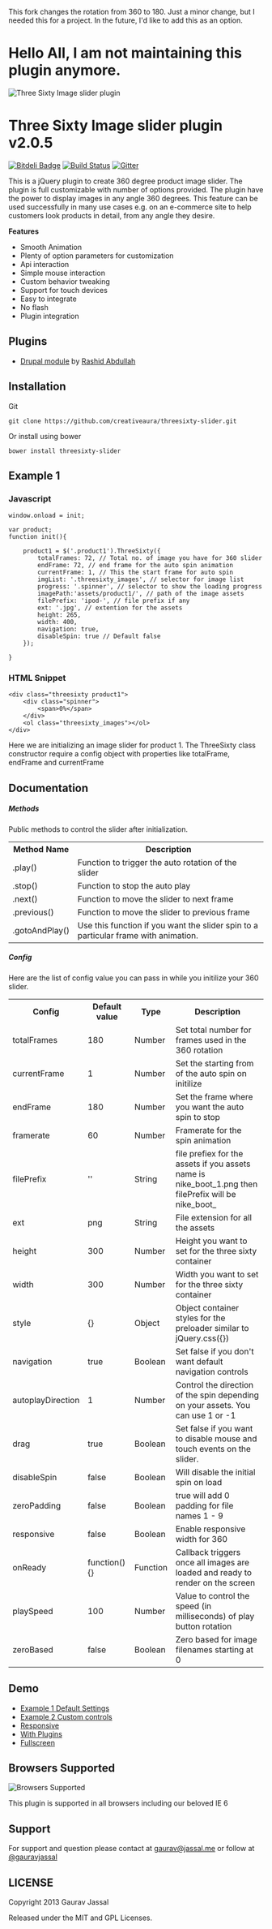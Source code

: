 This fork changes the rotation from 360 to 180. Just a minor change, but I needed this for a project. In the future, I'd like to add this as an option.

# Hello All, I am not maintaining this plugin anymore.

![Three Sixty Image slider plugin](https://raw.github.com/creativeaura/threesixty-slider/master/assets/360.png)



Three Sixty Image slider plugin v2.0.5
=================

[![Bitdeli Badge](https://d2weczhvl823v0.cloudfront.net/creativeaura/threesixty-slider/trend.png)](https://bitdeli.com/free "Bitdeli Badge")
[![Build Status](https://travis-ci.org/creativeaura/threesixty-slider.svg?branch=master)](https://travis-ci.org/creativeaura/threesixty-slider)
[![Gitter](https://badges.gitter.im/Join%20Chat.svg)](https://gitter.im/creativeaura/threesixty-slider?utm_source=badge&utm_medium=badge&utm_campaign=pr-badge)

This is a jQuery plugin to create 360 degree product image slider. The plugin is full customizable with number of options provided. The plugin have the power to display images in any angle 360 degrees. This feature can be used successfully in many use cases e.g. on an e-commerce site to help customers look products in detail, from any angle they desire.

**Features**

- Smooth Animation
- Plenty of option parameters for customization
- Api interaction
- Simple mouse interaction
- Custom behavior tweaking
- Support for touch devices
- Easy to integrate
- No flash
- Plugin integration

Plugins
---------------------

- [Drupal module](https://drupal.org/sandbox/coderider/2274229) by [Rashid Abdullah](https://drupal.org/u/coderider)

Installation
---------------------

Git

    git clone https://github.com/creativeaura/threesixty-slider.git

Or install using bower

    bower install threesixty-slider

Example 1
---------------------
### Javascript ######
    window.onload = init;

    var product;
    function init(){

        product1 = $('.product1').ThreeSixty({
            totalFrames: 72, // Total no. of image you have for 360 slider
            endFrame: 72, // end frame for the auto spin animation
            currentFrame: 1, // This the start frame for auto spin
            imgList: '.threesixty_images', // selector for image list
            progress: '.spinner', // selector to show the loading progress
            imagePath:'assets/product1/', // path of the image assets
            filePrefix: 'ipod-', // file prefix if any
            ext: '.jpg', // extention for the assets
            height: 265,
            width: 400,
            navigation: true,
            disableSpin: true // Default false
        });

    }

### HTML Snippet ######

    <div class="threesixty product1">
        <div class="spinner">
            <span>0%</span>
        </div>
        <ol class="threesixty_images"></ol>
    </div>
Here we are initializing an image slider for product 1. The ThreeSixty class constructor require a config object with properties like totalFrame, endFrame and currentFrame


Documentation
---------------------
##### Methods

Public methods to control the slider after initialization.
<table>
  <tr>
    <th>Method Name</th><th>Description</th>
  </tr>
  <tr>
    <td>.play()</td><td>Function to trigger the auto rotation of the slider</td>
  </tr>
  <tr>
    <td>.stop()</td><td>Function to stop the auto play</td>
  </tr>
  <tr>
    <td>.next()</td><td>Function to move the slider to next frame</td>
  </tr>
  <tr>
    <td>.previous()</td><td>Function to move the slider to previous frame</td>
  </tr>
 <tr>
    <td>.gotoAndPlay()</td><td>Use this function if you want the slider spin to a particular frame with animation.</td>
  </tr>
</table>

##### Config

Here are the list of config value you can pass in while you initilize your 360 slider.

<table>
  <tr>
    <th>Config</th><th>Default value</th><th>Type</th><th>Description</th>
  </tr>
  <tr>
    <td>totalFrames</td><td>180</td><td>Number</td><td>Set total number for frames used in the 360 rotation</td>
  </tr>
  <tr>
    <td>currentFrame</td><td>1</td><td>Number</td><td>Set the starting from of the auto spin on initilize</td>
  </tr>
<tr>
    <td>endFrame</td><td>180</td><td>Number</td><td>Set the frame where you want the auto spin to stop</td>
  </tr>
<tr>
    <td>framerate</td><td>60</td><td>Number</td><td>Framerate for the spin animation</td>
  </tr>
<tr>
    <td>filePrefix</td><td>''</td><td>String</td><td>file prefiex for the assets if you assets name is nike_boot_1.png then filePrefix will be nike_boot_</td>
  </tr>
<tr>
    <td>ext</td><td>png</td><td>String</td><td>File extension for all the assets</td>
  </tr>
<tr>
    <td>height</td><td>300</td><td>Number</td><td>Height you want to set for the three sixty container</td>
  </tr>

<tr>
    <td>width</td><td>300</td><td>Number</td><td>Width you want to set for the three sixty container</td>
  </tr>
<tr>
    <td>style</td><td>{}</td><td>Object</td><td>Object container styles for the preloader similar to jQuery.css({})</td>
  </tr>
<tr>
    <td>navigation</td><td>true</td><td>Boolean</td><td>Set false if you don't want default navigation controls</td>
  </tr>
<tr>
    <td>autoplayDirection</td><td>1</td><td>Number</td><td>Control the direction of the spin depending on your assets. You can use 1 or -1</td>
  </tr>
<tr>
    <td>drag</td><td>true</td><td>Boolean</td><td>Set false if you want to disable mouse and touch events on the slider.</td>
  </tr>
  <tr>
    <td>disableSpin</td><td>false</td><td>Boolean</td><td>Will disable the initial spin on load</td>
  </tr>
  <tr>
    <td>zeroPadding</td><td>false</td><td>Boolean</td><td>true will add 0 padding for file names 1 - 9</td>
  </tr>
  <tr>
    <td>responsive</td><td>false</td><td>Boolean</td><td>Enable responsive width for 360</td>
  </tr>
  <tr>
      <td>onReady</td><td>function() {}</td><td>Function</td><td>Callback triggers once all images are loaded and ready to render on the screen</td>
    </tr>
   <tr>
    <td>playSpeed</td><td>100</td><td>Number</td><td>Value to control the speed (in milliseconds) of play button rotation</td>
  </tr>
  <tr>
    <td>zeroBased</td><td>false</td><td>Boolean</td><td>Zero based for image filenames starting at 0</td>
  </tr>
</table>

Demo
---------------------
- [Example 1 Default Settings](http://360slider.com/default_control.html)
- [Example 2 Custom controls](http://360slider.com/custom_controls.html)
- [Responsive](http://360slider.com/responsive.html)
- [With Plugins](http://360slider.com/plugins.html)
- [Fullscreen](http://360slider.com/full_page_scrolling.html)

Browsers Supported
---------------------
![Browsers Supported](https://raw.github.com/creativeaura/threesixty-slider/master/assets/browser_logos-64.png)

This plugin is supported in all browsers including our beloved IE 6


Support
---------------------
For support and question please contact at [gaurav@jassal.me](mailto:gaurav@jassal.me) or follow at [@gauravjassal](http://twitter.com/gauravjassal)


LICENSE
---------

Copyright 2013 Gaurav Jassal

Released under the MIT and GPL Licenses.
